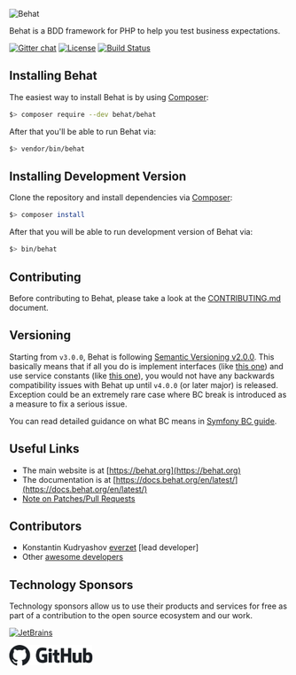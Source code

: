 ![Behat](https://github.com/Behat/logo/raw/master/logo.png)

Behat is a BDD framework for PHP to help you test business expectations.

[![Gitter chat](https://badges.gitter.im/Behat/Behat.svg)](https://gitter.im/Behat/Behat)
[![License](https://poser.pugx.org/behat/behat/license.svg)](https://packagist.org/packages/behat/behat)
[![Build Status](https://github.com/Behat/Behat/workflows/Build/badge.svg)](https://github.com/Behat/Behat/actions?query=workflow%3ABuild)

Installing Behat
----------------

The easiest way to install Behat is by using [Composer](https://getcomposer.org):

```bash
$> composer require --dev behat/behat
```

After that you'll be able to run Behat via:

```bash
$> vendor/bin/behat
```

Installing Development Version
------------------------------

Clone the repository and install dependencies via [Composer](https://getcomposer.org):

```bash
$> composer install
```

After that you will be able to run development version of Behat via:

```bash
$> bin/behat
```

Contributing
------------

Before contributing to Behat, please take a look at the [CONTRIBUTING.md](CONTRIBUTING.md) document.

Versioning
----------

Starting from `v3.0.0`, Behat is following [Semantic Versioning v2.0.0](https://semver.org/spec/v2.0.0.html).
This basically means that if all you do is implement interfaces (like [this one](https://github.com/Behat/Behat/blob/v3.1.0/src/Behat/Behat/Context/ContextClass/ClassResolver.php#L15-L22))
and use service constants (like [this one](https://github.com/Behat/Behat/blob/v3.1.0/src/Behat/Behat/Context/ServiceContainer/ContextExtension.php#L46)),
you would not have any backwards compatibility issues with Behat up until `v4.0.0` (or later major)
is released. Exception could be an extremely rare case where BC break is introduced as a measure
to fix a serious issue.

You can read detailed guidance on what BC means in [Symfony BC guide](https://symfony.com/doc/current/contributing/code/bc.html).

Useful Links
------------

- The main website is at [https://behat.org](https://behat.org)
- The documentation is at [https://docs.behat.org/en/latest/](https://docs.behat.org/en/latest/)
- [Note on Patches/Pull Requests](CONTRIBUTING.md)

Contributors
------------

- Konstantin Kudryashov [everzet](https://github.com/everzet) [lead developer]
- Other [awesome developers](https://github.com/Behat/Behat/graphs/contributors)

Technology Sponsors
-------------------
Technology sponsors allow us to use their products and services for free as part of a contribution to the open source ecosystem and our work.

<a href="https://jb.gg/OpenSource"><img src="https://resources.jetbrains.com/storage/products/company/brand/logos/jetbrains.svg" width="200" alt="JetBrains"></a>

<a href="https://github.com"><img src="GitHub_Lockup_Dark.svg" width="150"></a>

